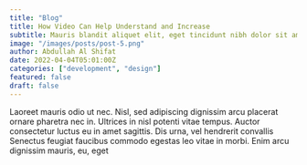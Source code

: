 ```yaml
---
title: "Blog"
title: How Video Can Help Understand and Increase
subtitle: Mauris blandit aliquet elit, eget tincidunt nibh dolor sit amet,
image: "/images/posts/post-5.png"
author: Abdullah Al Shifat
date: 2022-04-04T05:01:00Z
categories: ["development", "design"]
featured: false
draft: false
---
```


Laoreet mauris odio ut nec. Nisl, sed adipiscing dignissim arcu placerat ornare pharetra nec in. Ultrices in nisl potenti vitae tempus. Auctor consectetur luctus eu in amet sagittis. Dis urna, vel hendrerit convallis Senectus feugiat faucibus commodo egestas leo vitae in morbi. Enim arcu dignissim mauris, eu, eget